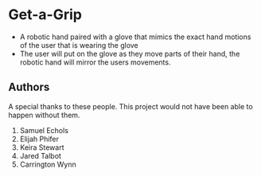 # Get-a-Grip
- A robotic hand paired with a glove that mimics the exact hand motions of the user that is wearing the glove
- The user will put on the glove as they move parts of their hand, the robotic hand will mirror the users movements. 

## Authors
A special thanks to these people. This project would not have been able to happen without them.
1. Samuel Echols
2. Elijah Phifer
3. Keira Stewart
4. Jared Talbot
5. Carrington Wynn

